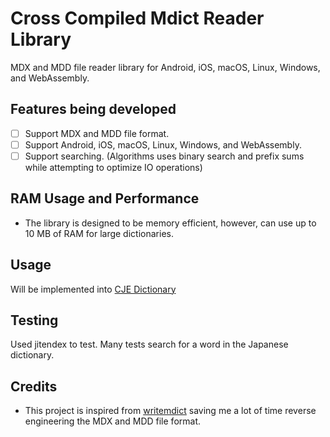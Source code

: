 # Cross Compiled Mdict Reader Library

MDX and MDD file reader library for Android, iOS, macOS, Linux, Windows, and WebAssembly.

## Features being developed

- [ ] Support MDX and MDD file format.
- [ ] Support Android, iOS, macOS, Linux, Windows, and WebAssembly.
- [ ] Support searching. (Algorithms uses binary search and prefix sums while attempting to optimize IO operations)

## RAM Usage and Performance

- The library is designed to be memory efficient, however, can use up to 10 MB of RAM for large dictionaries.

## Usage

Will be implemented into [CJE Dictionary](https://github.com/lingfeishengtian/CJE-Dictionary)

## Testing

Used jitendex to test. Many tests search for a word in the Japanese dictionary.

## Credits

- This project is inspired from [writemdict](https://github.com/zhansliu/writemdict/tree/master) saving me a lot of time reverse engineering the MDX and MDD file format.
